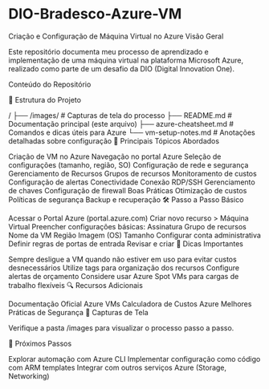 # DIO-Bradesco-Azure-VM
Criação e Configuração de Máquina Virtual no Azure
Visão Geral

Este repositório documenta meu processo de aprendizado e implementação de uma máquina virtual na plataforma Microsoft Azure, realizado como parte de um desafio da DIO (Digital Innovation One).

Conteúdo do Repositório

📂 Estrutura do Projeto

/
├── /images/                  # Capturas de tela do processo
├── README.md                 # Documentação principal (este arquivo)
├── azure-cheatsheet.md       # Comandos e dicas úteis para Azure
└── vm-setup-notes.md         # Anotações detalhadas sobre configuração
📝 Principais Tópicos Abordados

Criação de VM no Azure
Navegação no portal Azure
Seleção de configurações (tamanho, região, SO)
Configuração de rede e segurança
Gerenciamento de Recursos
Grupos de recursos
Monitoramento de custos
Configuração de alertas
Conectividade
Conexão RDP/SSH
Gerenciamento de chaves
Configuração de firewall
Boas Práticas
Otimização de custos
Políticas de segurança
Backup e recuperação
🛠️ Passo a Passo Básico

Acessar o Portal Azure (portal.azure.com)
Criar novo recurso > Máquina Virtual
Preencher configurações básicas:
Assinatura
Grupo de recursos
Nome da VM
Região
Imagem (OS)
Tamanho
Configurar conta administrativa
Definir regras de portas de entrada
Revisar e criar
📌 Dicas Importantes

Sempre desligue a VM quando não estiver em uso para evitar custos desnecessários
Utilize tags para organização dos recursos
Configure alertas de orçamento
Considere usar Azure Spot VMs para cargas de trabalho flexíveis
🔍 Recursos Adicionais

Documentação Oficial Azure VMs
Calculadora de Custos Azure
Melhores Práticas de Segurança
📸 Capturas de Tela

Verifique a pasta /images para visualizar o processo passo a passo.

📅 Próximos Passos

Explorar automação com Azure CLI
Implementar configuração como código com ARM templates
Integrar com outros serviços Azure (Storage, Networking)
